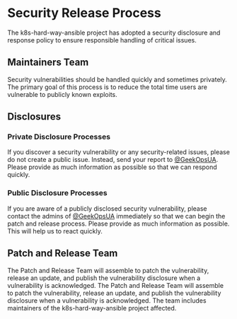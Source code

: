 # Security Release Process

The k8s-hard-way-ansible project has adopted a security disclosure and
response policy to ensure responsible handling of critical issues.

## Maintainers Team

Security vulnerabilities should be handled quickly and sometimes privately.
The primary goal of this process is to reduce the total time users are vulnerable to publicly known exploits.

## Disclosures

### Private Disclosure Processes

If you discover a security vulnerability or any security-related issues, please do not create a public issue.
Instead, send your report to [@GeekOpsUA](https://t.me/GeekOpsUA).
Please provide as much information as possible so that we can respond quickly.

### Public Disclosure Processes

If you are aware of a publicly disclosed security vulnerability,
please contact the admins of [@GeekOpsUA](https://t.me/GeekOpsUA) immediately so
that we can begin the patch and release process. Please provide as much information as possible.
This will help us to react quickly.

## Patch and Release Team

The Patch and Release Team will assemble to patch the vulnerability, release an update,
and publish the vulnerability disclosure when a vulnerability is acknowledged.
The Patch and Release Team will assemble to patch the vulnerability, release an update,
and publish the vulnerability disclosure when a vulnerability is acknowledged.
The team includes maintainers of the k8s-hard-way-ansible project affected.
